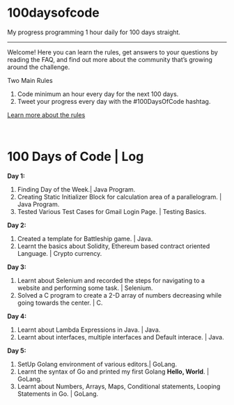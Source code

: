 # 100daysofcode
My progress programming 1 hour daily for 100 days straight.

_____________________________________________________________

Welcome! Here you can learn the rules, get answers to your questions by reading the FAQ, and find out more about the community that’s growing around the challenge.

Two Main Rules

1. Code minimum an hour every day for the next 100 days.<br>
2. Tweet your progress every day with the #100DaysOfCode hashtag.

<a href="https://www.100daysofcode.com"> Learn more about the rules</a>

<br>

<h1> <b> 100 Days of Code | Log </b> </h1>

<b>Day 1:</b>
   <div>
   <ol>
    <li>Finding Day of the Week.| Java Program.</li>
    <li>Creating Static Initializer Block for calculation area of a parallelogram. | Java Program.</li>
    <li>Tested Various Test Cases for Gmail Login Page. | Testing Basics.</li>
   </ol>
  </div>
<b>Day 2:</b>
   <div>
   <ol>
    <li>Created a template for Battleship game. | Java. </li>
    <li>Learnt the basics about Solidity, Ethereum based contract oriented Language. | Crypto currency.</li>
   </ol>
   </div>
<b>Day 3:</b>
   <div>
   <ol>
   <li>Learnt about Selenium and recorded the steps for navigating to a website and performing some task. | Selenium.</li>
   <li>Solved a C program to create a 2-D array of numbers decreasing while going towards the center. | C.</li>
   </ol>
   </div>
<b>Day 4:</b>
  <div>
   <ol>
 <li>Learnt about Lambda Expressions in Java. | Java.</li>
 <li>Learnt about interfaces, multiple interfaces and Default interace. | Java.</li>
      </ol>
   </div>
  <b>Day 5:</b>
  <div>
   <ol>
   <li>SetUp Golang environment of various editors.| GoLang.</li>
   <li>Learnt the syntax of Go and printed my first Golang <b>Hello, World</b>. | GoLang.</li>   
      <li>Learnt about Numbers, Arrays, Maps, Conditional statements, Looping Statements in Go. | GoLang.</li>
   </ol>
</div>

